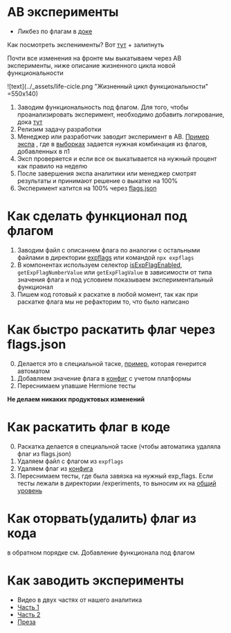 # AB эксперименты
* Ликбез по флагам в [доке](https://docviewer.yandex-team.ru/view/1120000000041217/?page=4&*=m%2FJCgzoi%2Bl7cgWZut8G6HftZkJJ7InVybCI6InlhLXdpa2k6Ly93aWtpLWFwaS55YW5kZXgtdGVhbS5ydS95ZG8vbmV3c3RhZmYvZmxhZ3MucGRmIiwidGl0bGUiOiJmbGFncy5wZGYiLCJub2lmcmFtZSI6ZmFsc2UsInVpZCI6IjExMjAwMDAwMDAwNDEyMTciLCJ0cyI6MTY1MjI3NTY5MjU2MCwieXUiOiIzODY3OTE1MjE2NDA2MDMzNjcifQ%3D%3D)

Как посмотреть экспенименты? Вот [тут](https://wiki.yandex-team.ru/sbs/manual/search/pluginsfiltersflags/sbs-flags/) + залипнуть

Почти все изменения на фронте мы выкатываем через AB эксперименты, ниже описание жизненного цикла новой функциональности

![text](../_assets/life-cicle.png "Жизненный цикл функциональности" =550x140)

1. Заводим функциональность под флагом. Для того, чтобы проанализировать эксперимент, необходимо добавить логирование, дока [тут](../common-tech/analytics.md)
2. Релизим задачу разработки
3. Менеджер или разработчик заводит эксперимент в AB. [Пример экспа](https://ab.yandex-team.ru/task/EXPERIMENTS-58878) , где в [выборках](https://ab.yandex-team.ru/testid/304857) задается нужная комбинация из флагов, добавленных в п1
4. Эксп проверяется и если все ок выкатывается на нужный процент как правило на неделю
5. После завершения экспа аналитики или менеджер смотрят результаты и принимают решение о выкатке на 100%
6. Эксперимент катится на 100% через [flags.json](https://wiki.yandex-team.ru/serp/report/man/flags.json/)

# Как сделать функционал под флагом
1. Заводим файл с описанием флага по аналогии с остальными файлами в директории [expflags](https://github.yandex-team.ru/search-interfaces/frontend/tree/master/services/ydo/expflags) или командой `npx expflags`
2. В компонентах используем селектор [isExpFlagEnabled](https://a.yandex-team.ru/arc_vcs/frontend/services/ydo/src/store/experiment/selectors.ts?rev=9956c10dd652f909af0c3fbe6a043c68c6cc8201#L34), `getExpFlagNumberValue` или `getExpFlagValue` в зависимости от типа значения флага и под условием показываем экспериментальный функционал
3. Пишем код готовый к раскатке в любой момент, так как при раскатке флага мы не рефакторим то, что было написано

# Как быстро раскатить флаг через flags.json
0. Делается это в специальной таске, [пример](https://st.yandex-team.ru/YDO-5671), которая генерится автоматом
1. Добавляем значение флага в [конфиг](https://a.yandex-team.ru/arc/trunk/arcadia/frontend/services/ydo/.config/app/testExpFlags.ts) с учетом платформы
2. Переснимаем упавшие Hermione тесты

**Не делаем никаких продуктовых изменений**

# Как раскатить флаг в коде
0. Раскатка делается в специальной таске (чтобы автоматика удаляла флаг из flags.json)
1. Удаляем файл с флагом из `expflags`
2. Удаляем флаг из [конфига](https://a.yandex-team.ru/arc/trunk/arcadia/frontend/services/ydo/.config/app/testExpFlags.ts)
3. Переснимаем тесты, где была завязка на нужный exp_flags. Если тесты лежали в директории /experiments, то выносим их на [общий уровень](https://jing.yandex-team.ru/files/apanichkina/Снимок%20экрана%202021-02-03%20в%2014.33.57.png)

# Как оторвать(удалить) флаг из кода
в обратном порядке см. Добавление функционала под флагом

# Как заводить эксперименты
* Видео в двух частях от нашего аналитика
* [Часть 1](https://jing.yandex-team.ru/files/apanichkina/expflags_1.mp4)
* [Часть 2](https://jing.yandex-team.ru/files/apanichkina/expflags_21.mp4)
* [Преза](https://jing.yandex-team.ru/files/apanichkina/Эксперименты%20в%20услугах.pptx)

